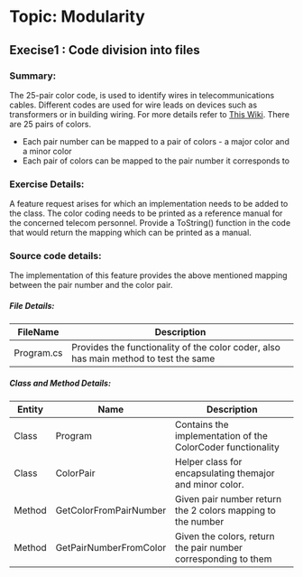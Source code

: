 # Topic: Modularity
## Execise1 : Code division into files

### Summary:
The 25-pair color code, is used to identify wires in telecommunications cables. Different codes are used for wire leads on devices such as transformers or in building wiring. For more details refer to [This Wiki](https://en.wikipedia.org/wiki/25-pair_color_code). 
There are 25 pairs of colors. 
 - Each pair number can be mapped to a pair of colors - a major color and a minor color
 - Each pair of colors can be mapped to the pair number it corresponds to

### Exercise Details:
A feature request arises for which an implementation needs to be added to the class.
The color coding needs to be printed as a reference manual for the concerned telecom personnel.
Provide a ToString() function in the code that would return the mapping which can be printed as a manual.

### Source code details:
 The implementation of this feature provides the above mentioned mapping between the pair number and the color pair. 

 ##### File Details:
| FileName | Description |
| ------ | ------ |
| Program.cs | Provides the functionality of the color coder, also has main method to test the same |

 ##### Class and Method Details:
| Entity | Name | Description |
| ------ | ------ | ------ |
| Class | Program | Contains the implementation of the ColorCoder functionality |
| Class | ColorPair | Helper class for encapsulating themajor and minor color. |
| Method | GetColorFromPairNumber | Given pair number return the 2 colors mapping to the number|
| Method | GetPairNumberFromColor | Given the colors, return the pair number corresponding to them|

